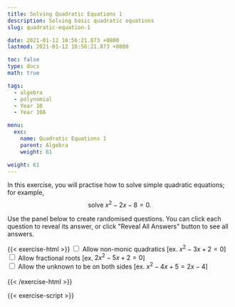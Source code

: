 ```yaml
---
title: Solving Quadratic Equations 1
description: Solving basic quadratic equations
slug: quadratic-equation-1

date: 2021-01-12 16:56:21.873 +0800
lastmod: 2021-01-12 16:56:21.873 +0800

toc: false
type: docs
math: true

tags:
  - algebra
  - polynomial
  - Year 10
  - Year 10A

menu:
  exc:
    name: Quadratic Equations 1
    parent: Algebra
    weight: 61

weight: 61
---
```


In this exercise, you will practise how to solve simple quadratic equations; for example, $$ \text{solve}~x^2 - 2x - 8 = 0. $$

Use the panel below to create randomised questions. You can click each question to reveal its answer, or click "Reveal All Answers" button to see all answers.

{{< exercise-html >}}
<input type="checkbox" id="co0" />
<label for="co0">Allow non-monic quadratics [ex. $x^2 - 3x + 2 = 0$] </label><br />
<input type="checkbox" id="frac0" />
<label for="frac0">Allow fractional roots [ex. $2x^2 - 5x + 2 = 0$] </label><br />
<input type="checkbox" id="both" />
<label for="both">Allow the unknown to be on both sides [ex. $x^2 - 4x + 5 = 2x - 4$] </label><br />
<br>
{{< /exercise-html >}}

{{< exercise-script >}}

<script>
  function genQs() {
    // Question area
    const qbox = document.getElementById("questions");
    const qinst = document.getElementById("instructions");
    // Read value from the form
    const nq = document.getElementById("nq").value;
    let co0,frac0,both;
    [co0,frac0,both] = 
      ["co0","frac0","both"].map(chked);
    // Sanity check
    nqIsNumber = /[\d+]/.test(nq);
    if (!nqIsNumber || nq<1 || nq>10 ) {
      qbox.innerHTML = "Error: Invalid number of questions!";
      return;
    }
    // Coefficients
    const maxCoeff = 9;
    const poolNum = arange(-maxCoeff, maxCoeff);
    const poolMult = [...arange(-3, -1), ...arange(2, 3)];
    const poolLett = 'abcdefghijkmnpqrstuvwxyz'.split('');
    // Make questions
    qinst.innerHTML = "Solve the following quadratic equations.";
    qbox.innerHTML = "";
    let options = MathJax.getMetricsFor(qbox);
    options.display = false;
    MathJax.texReset();
    for (let i = 0; i < nq; i++) {
      const lett = choice(poolLett);
      let poly;
      soln1 = new Frac(choice(poolNum), frac0? choice(poolNum, "z") : 1).reduce();
      soln2 = new Frac(choice(poolNum), frac0? choice(poolNum, "z") : 1).reduce();
      if (co0) {
        const polyTemp = new Poly([-soln1.n, soln1.d], lett).mult(new Poly([-soln2.n, soln2.d], lett));
        poly = polyTemp.mult(yn()? 1 : choice(poolMult));
      } else {
        poly = new Poly([soln1.mult(-1), 1], lett).mult(new Poly([soln2.mult(-1), 1], lett));
      }
      let qTex;
      if (both) {
        const generator = () => yn()? new Frac(choice(poolNum), frac0? choice(poolNum, "z") : 1) : 0;
        const order = co0? 2 : 1;
        const poly2 = new Poly(genCoeffs(order, generator), lett);
        qTex = `${poly.add(poly2).tex()} = ${poly2.tex()} `;
      } else {
        qTex = `${poly.tex()} = 0`;
      }
      const aTex = `\\boldsymbol{\\implies ${lett}=${soln1.tex()},~${soln2.tex()}}`;
      render(qTex, aTex, options).then((li) => {
        qbox.appendChild(li);
        MathJax.startup.document.clear();
        MathJax.startup.document.updateDocument();
      });
    }
    return;
  }
</script>